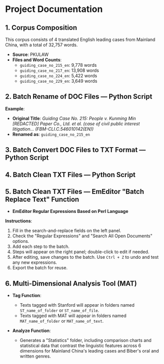 # Project Documentation

## 1. Corpus Composition

This corpus consists of 4 translated English leading cases from Mainland China, with a total of 32,757 words.

- **Source**: PKULAW
- **Files and Word Counts**:
  - `guiding_case_no_215_en`: 9,778 words
  - `guiding_case_no_217_en`: 13,908 words
  - `guiding_case_no_224_en`: 5,422 words
  - `guiding_case_no_229_en`: 3,649 words

## 2. Batch Rename of DOC Files — Python Script

**Example**:
- **Original Title**: *Guiding Case No. 215: People v. Kunming Min [REDACTED] Paper Co., Ltd. et al. (case of civil public interest litigation... (FBM-CLI.C.546010142(EN))*
- **Renamed as**: `guiding_case_no_215_en`

## 3. Batch Convert DOC Files to TXT Format — Python Script

## 4. Batch Clean TXT Files — Python Script

## 5. Batch Clean TXT Files — EmEditor "Batch Replace Text" Function

- **EmEditor Regular Expressions Based on Perl Language**

**Instructions**:
1. Fill in the search-and-replace fields on the left panel.
2. Check the "Regular Expressions" and "Search All Open Documents" options.
3. Add each step to the batch.
4. Steps will appear on the right panel; double-click to edit if needed.
5. After editing, save changes to the batch. Use `Ctrl + Z` to undo and test any new expressions.
6. Export the batch for reuse.

## 6. Multi-Dimensional Analysis Tool (MAT)

- **Tag Function**:
  - Texts tagged with Stanford will appear in folders named `ST_name_of_folder` or `ST_name_of_file`.
  - Texts tagged with MAT will appear in folders named `MAT_name_of_folder` or `MAT_name_of_text`.

- **Analyze Function**:
  - Generates a "Statistics" folder, including comparison charts and statistical data that contrast the linguistic features across 6 dimensions for Mainland China's leading cases and Biber's oral and written genres.
